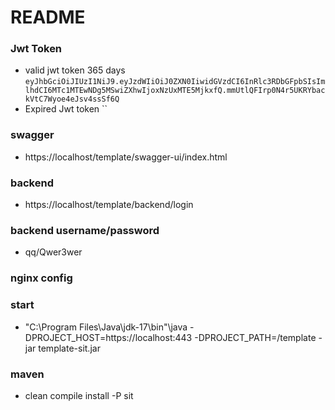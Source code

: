 # README #

### Jwt Token
 - valid jwt token 365 days
 `eyJhbGciOiJIUzI1NiJ9.eyJzdWIiOiJ0ZXN0IiwidGVzdCI6InRlc3RDbGFpbSIsImlhdCI6MTc1MTEwNDg5MSwiZXhwIjoxNzUxMTE5MjkxfQ.mmUtlQFIrp0N4r5UKRYbackVtC7Wyoe4eJsv4ssSf6Q`
 - Expired Jwt token
 ``
### swagger   
 - https://localhost/template/swagger-ui/index.html
### backend
 -  https://localhost/template/backend/login
### backend username/password  
 - qq/Qwer3wer
### nginx config

### start 
 - "C:\Program Files\Java\jdk-17\bin"\java -DPROJECT_HOST=https://localhost:443 -DPROJECT_PATH=/template -jar template-sit.jar

### maven
 - clean compile install -P sit